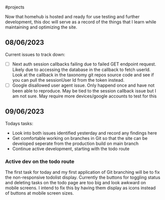 #projects 

Now that homehub is hosted and ready for use testing and further development, this doc will serve as a record of the things that I learn while maintaining and optimizing the site. 

## 08/06/2023
Current issues to track down:
- [ ] Next auth session callbacks failing due to failed GET endpoint request. Likely due to accessing the database in the callback to fetch userId. Look at the callback in the taxonomy git repos source code and see if you can pull the sessionUser Id from the token instead.
- [ ] Google disallowed user agent issue. Only happend once and have not been able to reproduce. May be tied to the session callback issue but I am not sure. May require more devices/google accounts to test for this

## 09/06/2023
Todays tasks: 
- Look into both issues identified yesterday and record any findings here
- Get comfortable working on branches in Git so that the site can be developed seperate from the production build on main branch
- Continue active development, starting with the todo route

### Active dev on the todo route
The first task for today and my first application of Git branching will be to fix the non-responsive todolist display. Currently the buttons for toggling status and deleting tasks on the todo page are too big and look awkward on mobile screens. I intend to fix this by having them display as icons instead of buttons at mobile screen sizes. 